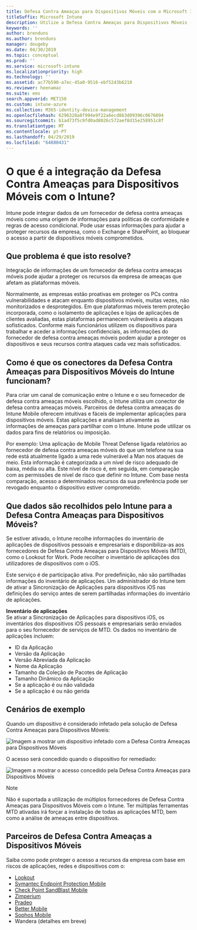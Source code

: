 ```yaml
---
title: Defesa Contra Ameaças para Dispositivos Móveis com o Microsoft Intune
titleSuffix: Microsoft Intune
description: Utilize a Defesa Contra Ameaças para Dispositivos Móveis (MTD) do Intune em conjunto com o seu parceiro de Defesa Contra Ameaças para Dispositivos Móveis para proteger o acesso aos recursos empresariais com base no risco dos dispositivos.
keywords: ''
author: brenduns
ms.author: brenduns
manager: dougeby
ms.date: 04/30/2019
ms.topic: conceptual
ms.prod: ''
ms.service: microsoft-intune
ms.localizationpriority: high
ms.technology: ''
ms.assetid: ac77b590-a7ec-45a0-9516-ebf5243b6210
ms.reviewer: heenamac
ms.suite: ems
search.appverid: MET150
ms.custom: intune-azure
ms.collection: M365-identity-device-management
ms.openlocfilehash: 6296328a8f994e9f22a6ecd863d09396c0676094
ms.sourcegitcommit: b1ad73f5c9fd0ad8026c572aef8d15e258951c8f
ms.translationtype: MT
ms.contentlocale: pt-PT
ms.lasthandoff: 04/29/2019
ms.locfileid: "64880431"
---
```

# <a name="what-is-mobile-threat-defense-integration-with-intune"></a>O que é a integração da Defesa Contra Ameaças para Dispositivos Móveis com o Intune?
Intune pode integrar dados de um fornecedor de defesa contra ameaças móveis como uma origem de informações para políticas de conformidade e regras de acesso condicional. Pode usar essas informações para ajudar a proteger recursos da empresa, como o Exchange e SharePoint, ao bloquear o acesso a partir de dispositivos móveis comprometidos.  

## <a name="what-problem-does-this-solve"></a>Que problema é que isto resolve?
Integração de informações de um fornecedor de defesa contra ameaças móveis pode ajudar a proteger os recursos da empresa de ameaças que afetam as plataformas móveis.  

Normalmente, as empresas estão proativas em proteger os PCs contra vulnerabilidades e atacam enquanto dispositivos móveis, muitas vezes, não monitorizados e desprotegidos. Em que plataformas móveis terem proteção incorporada, como o isolamento de aplicações e lojas de aplicações de clientes avaliadas, estas plataformas permanecem vulneráveis a ataques sofisticados. Conforme mais funcionários utilizem os dispositivos para trabalhar e aceder a informações confidenciais, as informações do fornecedor de defesa contra ameaças móveis podem ajudar a proteger os dispositivos e seus recursos contra ataques cada vez mais sofisticados.  

## <a name="how-do-the-intune-mobile-threat-defense-connectors-work"></a>Como é que os conectores da Defesa Contra Ameaças para Dispositivos Móveis do Intune funcionam?

Para criar um canal de comunicação entre o Intune e o seu fornecedor de defesa contra ameaças móveis escolhido, o Intune utiliza um conector de defesa contra ameaças móveis. Parceiros de defesa contra ameaças do Intune Mobile oferecem intuitivas e fáceis de implementar aplicações para dispositivos móveis. Estas aplicações e analisam ativamente as informações de ameaças para partilhar com o Intune. Intune pode utilizar os dados para fins de relatórios ou imposição.  

Por exemplo: Uma aplicação de Mobile Threat Defense ligada relatórios ao fornecedor de defesa contra ameaças móveis do que um telefone na sua rede está atualmente ligado a uma rede vulnerável a Man nos ataques de meio. Esta informação é categorizada a um nível de risco adequado de baixa, média ou alta. Este nível de risco é, em seguida, em comparação com as permissões de nível de risco que definir no Intune. Com base nesta comparação, acesso a determinados recursos da sua preferência pode ser revogado enquanto o dispositivo estiver comprometido.

## <a name="what-data-does-intune-collect-for-mobile-threat-defense"></a>Que dados são recolhidos pelo Intune para a Defesa Contra Ameaças para Dispositivos Móveis?

Se estiver ativado, o Intune recolhe informações do inventário de aplicações de dispositivos pessoais e empresariais e disponibiliza-as aos fornecedores de Defesa Contra Ameaças para Dispositivos Móveis (MTD), como o Lookout for Work. Pode recolher o inventário de aplicações dos utilizadores de dispositivos com o iOS.

Este serviço é de participação ativa. Por predefinição, não são partilhadas informações do inventário de aplicações. Um administrador do Intune tem de ativar a Sincronização de Aplicações para dispositivos iOS nas definições do serviço antes de serem partilhadas informações do inventário de aplicações.

**Inventário de aplicações**  
Se ativar a Sincronização de Aplicações para dispositivos iOS, os inventários dos dispositivos iOS pessoais e empresariais serão enviados para o seu fornecedor de serviços de MTD. Os dados no inventário de aplicações incluem:

 - ID da Aplicação
 - Versão da Aplicação
 - Versão Abreviada da Aplicação
 - Nome da Aplicação
 - Tamanho da Coleção de Pacotes de Aplicação
 - Tamanho Dinâmico da Aplicação
 - Se a aplicação é ou não validada
 - Se a aplicação é ou não gerida

## <a name="sample-scenarios"></a>Cenários de exemplo

Quando um dispositivo é considerado infetado pela solução de Defesa Contra Ameaças para Dispositivos Móveis:

![Imagem a mostrar um dispositivo infetado com a Defesa Contra Ameaças para Dispositivos Móveis](./media/MTD-image-1.png)

O acesso será concedido quando o dispositivo for remediado:

![Imagem a mostrar o acesso concedido pela Defesa Contra Ameaças para Dispositivos Móveis](./media/MTD-image-2.png)

> [!NOTE] 
> Não é suportada a utilização de múltiplos fornecedores de Defesa Contra Ameaças para Dispositivos Móveis com o Intune. Ter múltiplas ferramentas MTD ativadas irá forçar a instalação de todas as aplicações MTD, bem como a análise de ameaças entre dispositivos.

## <a name="mobile-threat-defense-partners"></a>Parceiros de Defesa Contra Ameaças a Dispositivos Móveis

Saiba como pode proteger o acesso a recursos da empresa com base em riscos de aplicações, redes e dispositivos com o:

- [Lookout](lookout-mobile-threat-defense-connector.md)
- [Symantec Endpoint Protection Mobile](skycure-mobile-threat-defense-connector.md)
- [Check Point SandBlast Mobile](checkpoint-sandblast-mobile-mobile-threat-defense-connector.md)
- [Zimperium](zimperium-mobile-threat-defense-connector.md)
- [Pradeo](pradeo-mobile-threat-defense-connector.md)
- [Better Mobile](better-mobile-threat-defense-connector.md)
- [Sophos Mobile](sophos-mtd-connector.md)
- Wandera (detalhes em breve)
